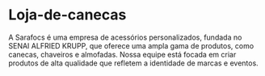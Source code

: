 # Loja-de-canecas
A Sarafocs é uma empresa de acessórios personalizados, fundada no SENAI ALFRIED KRUPP, que oferece uma ampla gama de produtos, como canecas, chaveiros e almofadas. Nossa equipe está focada em criar produtos de alta qualidade que refletem a identidade de marcas e eventos.
